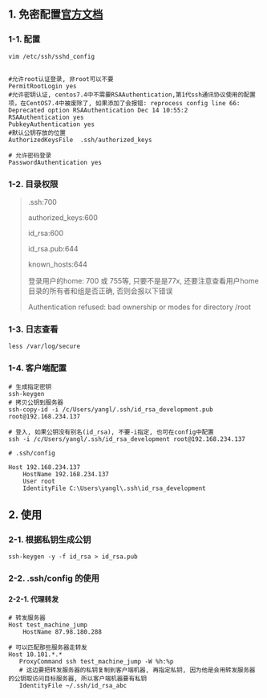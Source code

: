 ## 1. 免密配置[官方文档](https://www.ssh.com/ssh/config/)

### 1-1. 配置

```shell
vim /etc/ssh/sshd_config


#允许root认证登录, 非root可以不要
PermitRootLogin yes
#允许密钥认证, centos7.4中不需要RSAAuthentication,第1代ssh通讯协议使用的配置项，在CentOS7.4中被废除了, 如果添加了会报错: reprocess config line 66: Deprecated option RSAAuthentication Dec 14 10:55:2
RSAAuthentication yes
PubkeyAuthentication yes
#默认公钥存放的位置
AuthorizedKeysFile  .ssh/authorized_keys

# 允许密码登录
PasswordAuthentication yes
```

### 1-2. 目录权限

> .ssh:700
> 
> authorized_keys:600
> 
> id_rsa:600
> 
> id_rsa.pub:644
> 
> known_hosts:644
> 
> 登录用户的home: 700 或 755等, 只要不是是77x, 还要注意查看用户home目录的所有者和组是否正确, 否则会报以下错误
> 
> Authentication refused: bad ownership or modes for directory /root

### 1-3. 日志查看

```shell
less /var/log/secure
```

### 1-4. 客户端配置

```shell
# 生成指定密钥
ssh-keygen
# 拷贝公钥到服务器
ssh-copy-id -i /c/Users/yangl/.ssh/id_rsa_development.pub root@192.168.234.137

# 登入, 如果公钥没有别名(id_rsa), 不要-i指定, 也可在config中配置
ssh -i /c/Users/yangl/.ssh/id_rsa_development root@192.168.234.137

# .ssh/config

Host 192.168.234.137
    HostName 192.168.234.137
    User root
    IdentityFile C:\Users\yangl\.ssh\id_rsa_development
```

## 2. 使用

### 2-1. 根据私钥生成公钥

```shell
ssh-keygen -y -f id_rsa > id_rsa.pub
```

### 2-2. .ssh/config 的使用

#### 2-2-1. 代理转发
```shell
# 转发服务器
Host test_machine_jump
    HostName 87.98.180.288

# 可以匹配那些服务器走转发
Host 10.101.*.*
   ProxyCommand ssh test_machine_jump -W %h:%p
   # 这边要把转发服务器的私钥复制到客户端机器, 再指定私钥, 因为他是会用转发服务器的公钥取访问目标服务器, 所以客户端机器要有私钥
   IdentityFile ~/.ssh/id_rsa_abc
```
